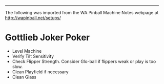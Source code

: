 ***
The following was imported from the WA Pinball Machine Notes webpage at http://wapinball.net/setups/
# Gottlieb Joker Poker
-   Level Machine
-   Verify Tilt Sensitivity
-   Check Flipper Strength. Consider Glo-ball if flippers weak or play is too slow.
-   Clean Playfield if necessary
-   Clean Glass
